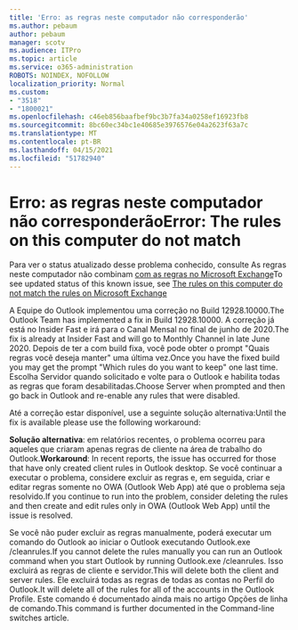 ```yaml
---
title: 'Erro: as regras neste computador não corresponderão'
ms.author: pebaum
author: pebaum
manager: scotv
ms.audience: ITPro
ms.topic: article
ms.service: o365-administration
ROBOTS: NOINDEX, NOFOLLOW
localization_priority: Normal
ms.custom:
- "3518"
- "1800021"
ms.openlocfilehash: c46eb856baafbef9bc3b7fa34a0258ef16923fb8
ms.sourcegitcommit: 8bc60ec34bc1e40685e3976576e04a2623f63a7c
ms.translationtype: MT
ms.contentlocale: pt-BR
ms.lasthandoff: 04/15/2021
ms.locfileid: "51782940"
---
```

# <a name="error-the-rules-on-this-computer-do-not-match"></a><span data-ttu-id="ae5d7-102">Erro: as regras neste computador não corresponderão</span><span class="sxs-lookup"><span data-stu-id="ae5d7-102">Error: The rules on this computer do not match</span></span>

<span data-ttu-id="ae5d7-103">Para ver o status atualizado desse problema conhecido, consulte As regras neste computador não combinam [com as regras no Microsoft Exchange](https://support.office.com/article/d032e037-b224-429e-b325-633afde9b5f0)</span><span class="sxs-lookup"><span data-stu-id="ae5d7-103">To see updated status of this known issue, see [The rules on this computer do not match the rules on Microsoft Exchange](https://support.office.com/article/d032e037-b224-429e-b325-633afde9b5f0)</span></span>

<span data-ttu-id="ae5d7-104">A Equipe do Outlook implementou uma correção no Build 12928.10000.</span><span class="sxs-lookup"><span data-stu-id="ae5d7-104">The Outlook Team has implemented a fix in Build 12928.10000.</span></span> <span data-ttu-id="ae5d7-105">A correção já está no Insider Fast e irá para o Canal Mensal no final de junho de 2020.</span><span class="sxs-lookup"><span data-stu-id="ae5d7-105">The fix is already at Insider Fast and will go to Monthly Channel in late June 2020.</span></span> <span data-ttu-id="ae5d7-106">Depois de ter a com build fixa, você pode obter o prompt "Quais regras você deseja manter" uma última vez.</span><span class="sxs-lookup"><span data-stu-id="ae5d7-106">Once you have the fixed build you may get the prompt "Which rules do you want to keep" one last time.</span></span> <span data-ttu-id="ae5d7-107">Escolha Servidor quando solicitado e volte para o Outlook e habilita todas as regras que foram desabilitadas.</span><span class="sxs-lookup"><span data-stu-id="ae5d7-107">Choose Server when prompted and then go back in Outlook and re-enable any rules that were disabled.</span></span>

<span data-ttu-id="ae5d7-108">Até a correção estar disponível, use a seguinte solução alternativa:</span><span class="sxs-lookup"><span data-stu-id="ae5d7-108">Until the fix is available please use the following workaround:</span></span>

<span data-ttu-id="ae5d7-109">**Solução alternativa**: em relatórios recentes, o problema ocorreu para aqueles que criaram apenas regras de cliente na área de trabalho do Outlook.</span><span class="sxs-lookup"><span data-stu-id="ae5d7-109">**Workaround**: In recent reports, the issue has occurred for those that have only created client rules in Outlook desktop.</span></span> <span data-ttu-id="ae5d7-110">Se você continuar a executar o problema, considere excluir as regras e, em seguida, criar e editar regras somente no OWA (Outlook Web App) até que o problema seja resolvido.</span><span class="sxs-lookup"><span data-stu-id="ae5d7-110">If you continue to run into the problem, consider deleting the rules and then create and edit rules only in OWA (Outlook Web App) until the issue is resolved.</span></span>

<span data-ttu-id="ae5d7-111">Se você não puder excluir as regras manualmente, poderá executar um comando do Outlook ao iniciar o Outlook executando Outlook.exe /cleanrules.</span><span class="sxs-lookup"><span data-stu-id="ae5d7-111">If you cannot delete the rules manually you can run an Outlook command when you start Outlook by running Outlook.exe /cleanrules.</span></span> <span data-ttu-id="ae5d7-112">Isso excluirá as regras de cliente e servidor.</span><span class="sxs-lookup"><span data-stu-id="ae5d7-112">This will delete both the client and server rules.</span></span> <span data-ttu-id="ae5d7-113">Ele excluirá todas as regras de todas as contas no Perfil do Outlook.</span><span class="sxs-lookup"><span data-stu-id="ae5d7-113">It will delete all of the rules for all of the accounts in the Outlook Profile.</span></span> <span data-ttu-id="ae5d7-114">Este comando é documentado ainda mais no artigo Opções de linha de comando.</span><span class="sxs-lookup"><span data-stu-id="ae5d7-114">This command is further documented in the Command-line switches article.</span></span>

